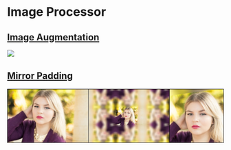 # Image Processor

## [Image Augmentation](./augmentation/)

![](./augmentation/results/random_erasing.jpg')


## [Mirror Padding](./mirror_padding/)

![](./mirror_padding/results/result_1.jpg)

